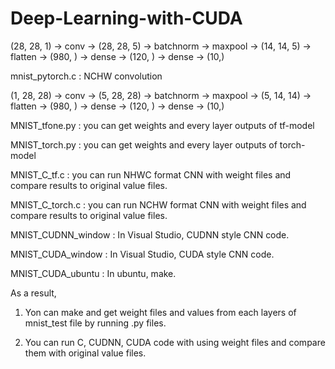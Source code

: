 # Deep-Learning-with-CUDA


(28, 28, 1) -> conv -> (28, 28, 5) -> batchnorm -> maxpool -> (14, 14, 5) -> flatten -> (980, ) -> dense -> (120, ) -> dense -> (10,)

mnist_pytorch.c : NCHW convolution


(1, 28, 28) -> conv -> (5, 28, 28) -> batchnorm -> maxpool -> (5, 14, 14) -> flatten -> (980, ) -> dense -> (120, ) -> dense -> (10,)

MNIST_tfone.py : you can get weights and every layer outputs of tf-model

MNIST_torch.py : you can get weights and every layer outputs of torch-model

MNIST_C_tf.c : you can run NHWC format CNN with weight files and compare results to original value files.

MNIST_C_torch.c : you can run NCHW format CNN with weight files and compare results to original value files.


MNIST_CUDNN_window : In Visual Studio, CUDNN style CNN code.

MNIST_CUDA_window : In Visual Studio, CUDA style CNN code.

MNIST_CUDA_ubuntu : In ubuntu, make.

As a result,

1. Yon can make and get weight files and values from each layers of mnist_test file by running .py files.

2. You can run C, CUDNN, CUDA code with using weight files and compare them with original value files.



